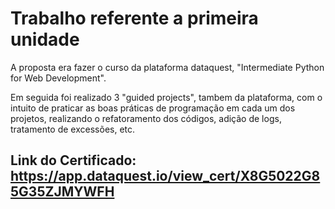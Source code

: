 # Trabalho referente a primeira unidade
A proposta era fazer o curso da plataforma dataquest, "Intermediate Python for Web Development".

Em seguida foi realizado 3 "guided projects", tambem da plataforma, com o intuito de praticar as boas práticas de programação em cada um dos projetos,
realizando o refatoramento dos códigos, adição de logs, tratamento de excessões, etc.

## Link do Certificado: https://app.dataquest.io/view_cert/X8G5022G85G35ZJMYWFH
